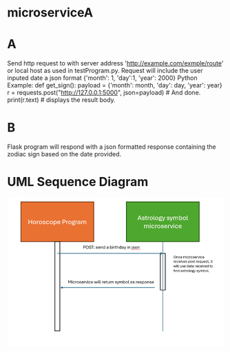 # microserviceA
# A <br /> 
Send http request to with server address 'http://example.com/exmple/route' or local host as used in 
testProgram.py. Request will include the user inputed date a json format {'month': 1, 'day':1, 'year': 2000}
Python Example: 
    def get_sign():
        payload = {'month': month, 'day': day, 'year': year}
        r = requests.post("http://127.0.0.1:5000", json=payload)
        # And done.
        print(r.text)  # displays the result body.<br />
# B <br /> 
Flask program will respond with a json formatted response containing the zodiac sign based on the date provided.
# UML Sequence Diagram
![img.png](img.png)

